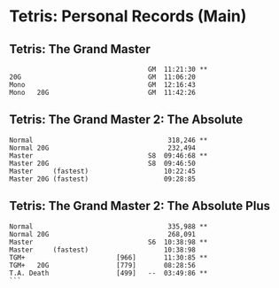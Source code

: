 # Tetris: Personal Records (Main)

## Tetris: The Grand Master
```
                                   GM  11:21:30 **
20G                                GM  11:06:20
Mono                               GM  12:16:43  
Mono   20G                         GM  11:42:26
```

## Tetris: The Grand Master 2: The Absolute
```
Normal                                  318,246 **
Normal 20G                              232,494
Master                             S8  09:46:68 **
Master 20G                         S8  09:46:50
Master     (fastest)                   10:22:45
Master 20G (fastest)                   09:28:85
```

## Tetris: The Grand Master 2: The Absolute Plus
````
Normal                                  335,988 **
Normal 20G                              268,091
Master                             S6  10:38:98 **
Master     (fastest)                   10:38:98
TGM+                       [966]       11:30:85 **
TGM+   20G                 [779]       08:28:56
T.A. Death                 [499]   --  03:49:86 **
```
